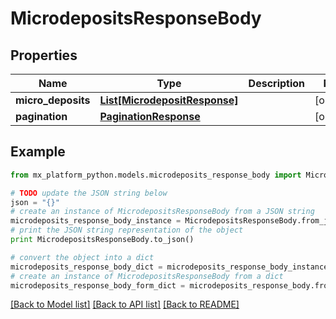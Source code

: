 # MicrodepositsResponseBody


## Properties
Name | Type | Description | Notes
------------ | ------------- | ------------- | -------------
**micro_deposits** | [**List[MicrodepositResponse]**](MicrodepositResponse.md) |  | [optional] 
**pagination** | [**PaginationResponse**](PaginationResponse.md) |  | [optional] 

## Example

```python
from mx_platform_python.models.microdeposits_response_body import MicrodepositsResponseBody

# TODO update the JSON string below
json = "{}"
# create an instance of MicrodepositsResponseBody from a JSON string
microdeposits_response_body_instance = MicrodepositsResponseBody.from_json(json)
# print the JSON string representation of the object
print MicrodepositsResponseBody.to_json()

# convert the object into a dict
microdeposits_response_body_dict = microdeposits_response_body_instance.to_dict()
# create an instance of MicrodepositsResponseBody from a dict
microdeposits_response_body_form_dict = microdeposits_response_body.from_dict(microdeposits_response_body_dict)
```
[[Back to Model list]](../README.md#documentation-for-models) [[Back to API list]](../README.md#documentation-for-api-endpoints) [[Back to README]](../README.md)


